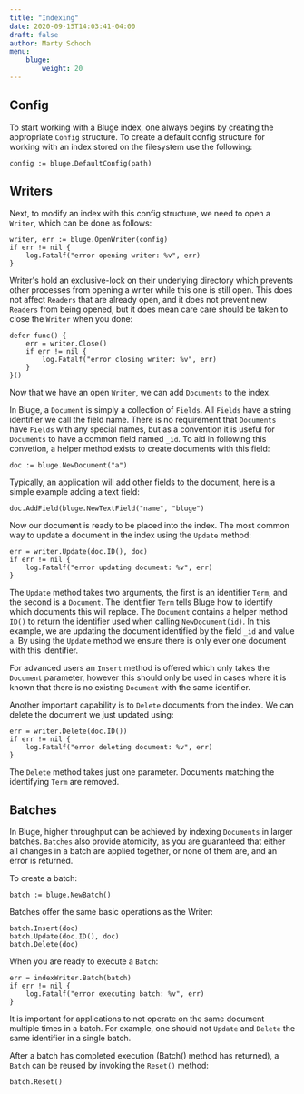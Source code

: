 ```yaml
---
title: "Indexing"
date: 2020-09-15T14:03:41-04:00
draft: false
author: Marty Schoch
menu:
    bluge:
        weight: 20
---
```


## Config

To start working with a Bluge index, one always begins by creating the appropriate `Config` structure.  To create a default config structure for working with an index stored on the filesystem use the following:

```
config := bluge.DefaultConfig(path)
```

## Writers

Next, to modify an index with this config structure, we need to open a `Writer`, which can be done as follows:

```
writer, err := bluge.OpenWriter(config)
if err != nil {
	log.Fatalf("error opening writer: %v", err)
}
```

Writer's hold an exclusive-lock on their underlying directory which prevents other processes from opening a writer while this one is still open.  This does not affect `Readers` that are already open, and it does not prevent new `Readers` from being opened, but it does mean care care should be taken to close the `Writer` when you done:

```
defer func() {
	err = writer.Close()
	if err != nil {
		log.Fatalf("error closing writer: %v", err)
	}
}()
```

Now that we have an open `Writer`, we can add `Documents` to the index.

In Bluge, a `Document` is simply a collection of `Fields`.  All `Fields` have a string identifier we call the field name.  There is no requirement that `Documents` have `Fields` with any special names, but as a convention it is useful for `Documents` to have a common field named `_id`.  To aid in following this convetion, a helper method exists to create documents with this field:

```
doc := bluge.NewDocument("a")
```

Typically, an application will add other fields to the document, here is a simple example adding a text field:

```
doc.AddField(bluge.NewTextField("name", "bluge")
```

Now our document is ready to be placed into the index.  The most common way to update a document in the index using the `Update` method:

```
err = writer.Update(doc.ID(), doc)
if err != nil {
	log.Fatalf("error updating document: %v", err)
}
```

The `Update` method takes two arguments, the first is an identifier `Term`, and the second is a `Document`.  The identifier `Term` tells Bluge how to identify which documents this will replace.  The `Document` contains a helper method `ID()` to return the identifier used when calling `NewDocument(id)`.  In this example, we are updating the document identified by the field `_id` and value `a`.  By using the `Update` method we ensure there is only ever one document with this identifier.

For advanced users an `Insert` method is offered which only takes the `Document` parameter, however this should only be used in cases where it is known that there is no existing `Document` with the same identifier.

Another important capability is to `Delete` documents from the index.  We can delete the document we just updated using:

```
err = writer.Delete(doc.ID())
if err != nil {
	log.Fatalf("error deleting document: %v", err)
}
```

The `Delete` method takes just one parameter.  Documents matching the identifying `Term` are removed.

## Batches

In Bluge, higher throughput can be achieved by indexing `Documents` in larger batches.  `Batches` also provide atomicity, as you are guaranteed that either all changes in a batch are applied together, or none of them are, and an error is returned.

To create a batch:

```
batch := bluge.NewBatch()
```

Batches offer the same basic operations as the Writer:

```
batch.Insert(doc)
batch.Update(doc.ID(), doc)
batch.Delete(doc)
```

When you are ready to execute a `Batch`:

```
err = indexWriter.Batch(batch)
if err != nil {
	log.Fatalf("error executing batch: %v", err)
}
```

It is important for applications to not operate on the same document multiple times in a batch.  For example, one should not `Update` and `Delete` the same identifier in a single batch.

After a batch has completed execution (Batch() method has returned), a `Batch` can be reused by invoking the `Reset()` method:

```
batch.Reset()
```